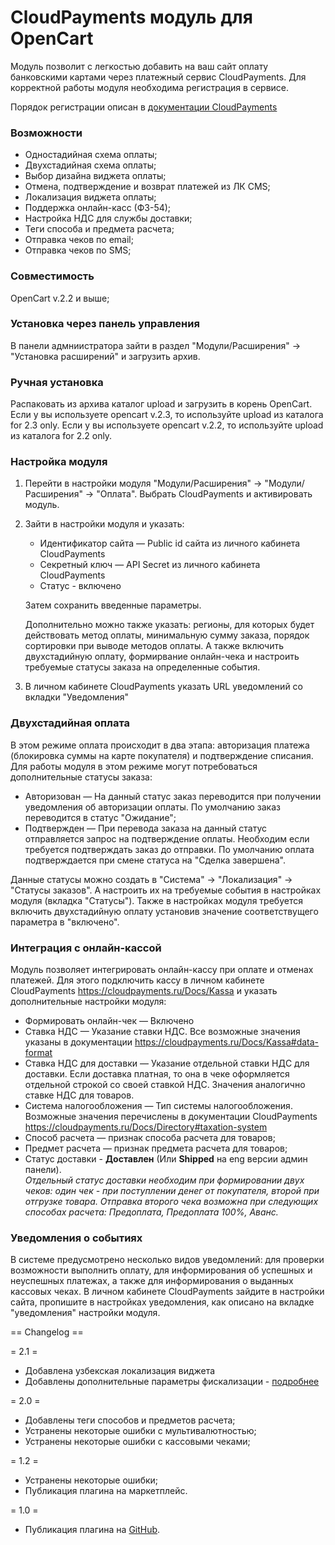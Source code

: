 # CloudPayments модуль для OpenCart
Модуль позволит с легкостью добавить на ваш сайт оплату банковскими картами через платежный сервис CloudPayments. 
Для корректной работы модуля необходима регистрация в сервисе.

Порядок регистрации описан в [документации CloudPayments](https://cloudpayments.ru/Docs/Connect)

### Возможности
* Одностадийная схема оплаты;
* Двухстадийная схема оплаты;
* Выбор дизайна виджета оплаты;
* Отмена, подтверждение и возврат платежей из ЛК CMS;
* Локализация виджета оплаты;
* Поддержка онлайн-касс (ФЗ-54);
* Настройка НДС для службы доставки;
* Теги способа и предмета расчета;  
* Отправка чеков по email;
* Отправка чеков по SMS;

### Совместимость
OpenCart v.2.2 и выше;

### Установка через панель управления

В панели адмниистратора зайти в раздел "Модули/Расширения" -> "Установка расширений" и загрузить архив.

### Ручная установка

Распаковать из архива каталог upload и загрузить в корень OpenCart.
Если у вы используете opencart v.2.3, то используйте upload из каталога for 2.3 only.
Если у вы используете opencart v.2.2, то используйте upload из каталога for 2.2 only.

### Настройка модуля

1. Перейти в настройки модуля "Модули/Расширения" -> "Модули/Расширения" -> "Оплата".
Выбрать CloudPayments и активировать модуль.
2. Зайти в настройки модуля и указать:
    * Идентификатор сайта — Public id сайта из личного кабинета CloudPayments
    * Секретный ключ — API Secret из личного кабинета CloudPayments
    * Статус - включено
    
    Затем сохранить введенные параметры.
    
    Дополнительно можно также указать: регионы, для которых будет действовать метод оплаты,
    минимальную сумму заказа, порядок сортировки при выводе методов оплаты.
    А также включить двухстадийную оплату, формирвание онлайн-чека и настроить требуемые статусы заказа
    на определенные события.
3. В личном кабинете CloudPayments указать URL уведомлений со вкладки "Уведомления"    

### Двухстадийная оплата

В этом режиме оплата происходит в два этапа: авторизация платежа (блокировка суммы на карте покупателя)
и подтверждение списания.
Для работы модуля в этом режиме могут потребоваться дополнительные статусы заказа:

* Авторизован — На данный статус заказ переводится при получении уведомления об авторизации оплаты.
    По умолчанию заказ переводится в статус "Ожидание";
* Подтвержден — При перевода заказа на данный статус отправляется запрос на подтверждение оплаты.
    Необходим если требуется подтверждать заказ до отправки.
    По умолчанию оплата подтверждается при смене статуса на "Сделка завершена".
        
Данные статусы можно создать в "Система" -> "Локализация" -> "Статусы заказов".
А настроить их на требуемые события в настройках модуля (вкладка "Статусы"). 
Также в настройках модуля требуется включить двухстадийную оплату установив значение
соответствущего параметра в "включено".

### Интеграция с онлайн-кассой

Модуль позволяет интегрировать онлайн-кассу при оплате и отменах платежей.
Для этого подключить кассу в личном кабинете CloudPayments https://cloudpayments.ru/Docs/Kassa и указать дополнительные настройки модуля:

* Формировать онлайн-чек — Включено
* Ставка НДС — Указание ставки НДС.
Все возможные значения указаны в документации https://cloudpayments.ru/Docs/Kassa#data-format
* Ставка НДС для доставки — Указание отдельной ставки НДС для доставки.
Если доставка платная, то она в чеке оформляется отдельной строкой со своей ставкой НДС.
Значения аналогично ставке НДС для товаров.
* Система налогообложения — Тип системы налогообложения.
Возможные значения перечислены в документации CloudPayments https://cloudpayments.ru/Docs/Directory#taxation-system
* Способ расчета — признак способа расчета для товаров;
* Предмет расчета — признак предмета расчета для товаров;
* Статус доставки - **Доставлен** (Или **Shipped** на eng версии админ панели).  
_Отдельный статус доставки необходим при формировании двух чеков: один чек - при поступлении денег от покупателя, второй при отгрузке товара. Отправка второго чека возможна при следующих способах расчета: Предоплата, Предоплата 100%, Аванс._  

### Уведомления о событиях

В системе предусмотрено несколько видов уведомлений: для проверки возможности выполнить оплату, для информирования об успешных и неуспешных платежах, а также для информирования о выданных кассовых чеках.
В личном кабинете CloudPayments зайдите в настройки сайта, пропишите в настройках уведомления, как описано на вкладке "уведомления" настройки модуля.

== Changelog ==  

= 2.1 =
* Добавлена узбекская локализация виджета
* Добавлены дополнительные параметры фискализации - [подробнее](https://static.cloudpayments.ru/docs/uz/CP_Opencart_UZ.pdf)

= 2.0 =
* Добавлены теги способов и предметов расчета;
* Устранены некоторые ошибки с мультивалютностью;
* Устранены некоторые ошибки с кассовыми чеками;

= 1.2 =
* Устранены некоторые ошибки;
* Публикация плагина на маркетплейс.

= 1.0 =
* Публикация плагина на [GitHub](https://github.com/cloudpayments/CMS-OpenCart-CP). 